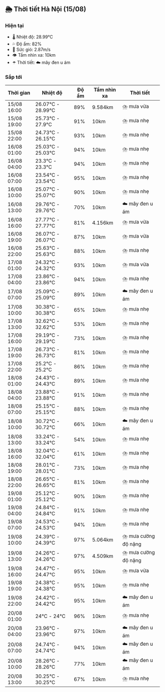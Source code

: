 ## 🌦️ Thời tiết Hà Nội (15/08)

### Hiện tại

- 🌡️ Nhiệt độ: 28.99℃
- 💦 Độ ẩm: 82%
- 💨 Sức gió: 2.87m/s
- 👁️ Tầm nhìn xa: 10km
- ☂️ Thời tiết: ☁️ mây đen u ám

### Sắp tới

| Thời gian | Nhiệt độ | Độ ẩm | Tầm nhìn xa | Thời tiết |
| --- | --- | --- | --- | --- |
| 15/08 16:00 | 26.07℃ - 28.99℃ | 89% | 9.584km | ⛈️ mưa vừa |
| 15/08 19:00 | 25.73℃ - 27.9℃ | 91% | 10km | ⛈️ mưa nhẹ |
| 15/08 22:00 | 24.73℃ - 26.15℃ | 93% | 10km | ⛈️ mưa nhẹ |
| 16/08 01:00 | 25.03℃ - 25.03℃ | 94% | 10km | ⛈️ mưa nhẹ |
| 16/08 04:00 | 23.3℃ - 23.3℃ | 94% | 10km | ⛈️ mưa nhẹ |
| 16/08 07:00 | 23.54℃ - 23.54℃ | 95% | 10km | ⛈️ mưa nhẹ |
| 16/08 10:00 | 25.07℃ - 25.07℃ | 90% | 10km | ⛈️ mưa nhẹ |
| 16/08 13:00 | 29.76℃ - 29.76℃ | 70% | 10km | ☁️ mây đen u ám |
| 16/08 16:00 | 27.77℃ - 27.77℃ | 81% | 4.156km | ⛈️ mưa vừa |
| 16/08 19:00 | 26.07℃ - 26.07℃ | 87% | 10km | ⛈️ mưa vừa |
| 16/08 22:00 | 25.63℃ - 25.63℃ | 88% | 10km | ⛈️ mưa nhẹ |
| 17/08 01:00 | 24.32℃ - 24.32℃ | 93% | 10km | ⛈️ mưa vừa |
| 17/08 04:00 | 23.86℃ - 23.86℃ | 94% | 10km | ⛈️ mưa nhẹ |
| 17/08 07:00 | 25.09℃ - 25.09℃ | 89% | 10km | ☁️ mây đen u ám |
| 17/08 10:00 | 30.38℃ - 30.38℃ | 65% | 10km | ⛈️ mưa nhẹ |
| 17/08 13:00 | 32.62℃ - 32.62℃ | 53% | 10km | ⛈️ mưa nhẹ |
| 17/08 16:00 | 29.19℃ - 29.19℃ | 73% | 10km | ⛈️ mưa nhẹ |
| 17/08 19:00 | 26.73℃ - 26.73℃ | 81% | 10km | ⛈️ mưa nhẹ |
| 17/08 22:00 | 25.2℃ - 25.2℃ | 86% | 10km | ⛈️ mưa nhẹ |
| 18/08 01:00 | 24.43℃ - 24.43℃ | 89% | 10km | ⛈️ mưa nhẹ |
| 18/08 04:00 | 23.88℃ - 23.88℃ | 91% | 10km | ⛈️ mưa nhẹ |
| 18/08 07:00 | 25.15℃ - 25.15℃ | 88% | 10km | ⛈️ mưa nhẹ |
| 18/08 10:00 | 30.72℃ - 30.72℃ | 66% | 10km | ☁️ mây đen u ám |
| 18/08 13:00 | 33.24℃ - 33.24℃ | 54% | 10km | ⛈️ mưa nhẹ |
| 18/08 16:00 | 32.04℃ - 32.04℃ | 61% | 10km | ⛈️ mưa nhẹ |
| 18/08 19:00 | 28.01℃ - 28.01℃ | 73% | 10km | ⛈️ mưa nhẹ |
| 18/08 22:00 | 26.65℃ - 26.65℃ | 81% | 10km | ⛈️ mưa nhẹ |
| 19/08 01:00 | 25.12℃ - 25.12℃ | 90% | 10km | ⛈️ mưa nhẹ |
| 19/08 04:00 | 24.84℃ - 24.84℃ | 91% | 10km | ⛈️ mưa nhẹ |
| 19/08 07:00 | 24.53℃ - 24.53℃ | 94% | 10km | ⛈️ mưa nhẹ |
| 19/08 10:00 | 24.39℃ - 24.39℃ | 97% | 5.064km | ⛈️ mưa cường độ nặng |
| 19/08 13:00 | 24.26℃ - 24.26℃ | 97% | 4.509km | ⛈️ mưa cường độ nặng |
| 19/08 16:00 | 24.47℃ - 24.47℃ | 95% | 10km | ⛈️ mưa vừa |
| 19/08 19:00 | 24.38℃ - 24.38℃ | 95% | 10km | ⛈️ mưa nhẹ |
| 19/08 22:00 | 24.42℃ - 24.42℃ | 95% | 10km | ☁️ mây đen u ám |
| 20/08 01:00 | 24℃ - 24℃ | 96% | 10km | ⛈️ mưa nhẹ |
| 20/08 04:00 | 23.96℃ - 23.96℃ | 97% | 10km | ☁️ mây đen u ám |
| 20/08 07:00 | 24.74℃ - 24.74℃ | 94% | 10km | ☁️ mây đen u ám |
| 20/08 10:00 | 28.26℃ - 28.26℃ | 77% | 10km | ☁️ mây đen u ám |
| 20/08 13:00 | 30.25℃ - 30.25℃ | 67% | 10km | ⛈️ mưa nhẹ |
